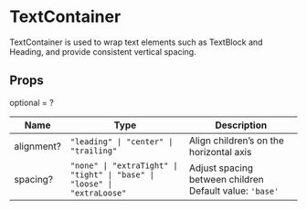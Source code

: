 # TextContainer

TextContainer is used to wrap text elements such as TextBlock and Heading, and provide consistent vertical spacing.

## Props
optional = ?

| Name | Type | Description |
| --- | --- | --- |
| alignment? | <code>"leading" &#124; "center" &#124; "trailing"</code> | Align children’s on the horizontal axis  |
| spacing? | <code>"none" &#124; "extraTight" &#124; "tight" &#124; "base" &#124; "loose" &#124; "extraLoose"</code> | Adjust spacing between children Default value: <code>'base'</code> |